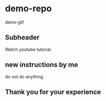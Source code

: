 # demo-repo

demo git!

## Subheader

Watch youtube tutorial.

## new instructions by me

do not do anything

## Thank you for your experience